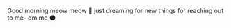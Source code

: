 Good morning meow meow 🐾
just dreaming for new things
for reaching out to me- dm me
🌑
<!---
sunnysharma3158/sunnysharma3158 is a ✨ special ✨ repository because its `README.md` (this file) appears on your GitHub profile.
You can click the Preview link to take a look at your changes.
--->
